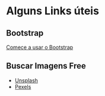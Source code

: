 # Alguns Links úteis 
## Bootstrap
[Comece a usar o Bootstrap](https://getbootstrap.com/docs/5.3/getting-started/introduction/)

## Buscar Imagens Free
* [Unsplash](https://unsplash.com/pt-br)
* [Pexels](https://www.pexels.com/pt-br/)